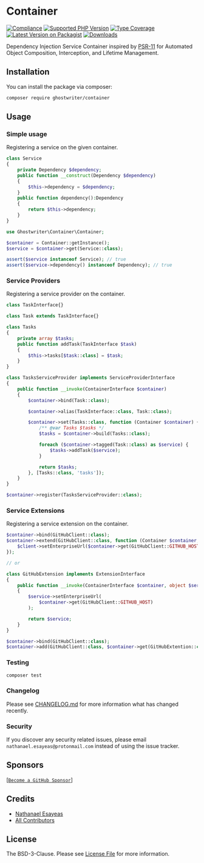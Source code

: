 # Container

[![Compliance](https://github.com/ghostwriter/container/actions/workflows/compliance.yml/badge.svg)](https://github.com/ghostwriter/container/actions/workflows/compliance.yml)
[![Supported PHP Version](https://badgen.net/packagist/php/ghostwriter/container?color=8892bf)](https://www.php.net/supported-versions)
[![Type Coverage](https://shepherd.dev/github/ghostwriter/container/coverage.svg)](https://shepherd.dev/github/ghostwriter/container)
[![Latest Version on Packagist](https://badgen.net/packagist/v/ghostwriter/container)](https://packagist.org/packages/ghostwriter/container)
[![Downloads](https://badgen.net/packagist/dt/ghostwriter/container?color=blue)](https://packagist.org/packages/ghostwriter/container)

Dependency Injection Service Container inspired by [PSR-11](https://www.php-fig.org/psr/psr-11/) for Automated Object Composition, Interception, and Lifetime Management.

## Installation

You can install the package via composer:

``` bash
composer require ghostwriter/container
```

## Usage

### Simple usage

Registering a service on the given container.

```php
class Service
{
    private Dependency $dependency;
    public function __construct(Dependency $dependency)
    {
        $this->dependency = $dependency;
    }
    public function dependency():Dependency
    {
        return $this->dependency;
    }
}

use Ghostwriter\Container\Container;

$container = Container::getInstance();
$service = $container->get(Service::class);

assert($service instanceof Service); // true
assert($service->dependency() instanceof Dependency); // true
```

### Service Providers

Registering a service provider on the container.

```php
class TaskInterface{}

class Task extends TaskInterface{}

class Tasks
{
    private array $tasks;
    public function addTask(TaskInterface $task)
    {
        $this->tasks[$task::class] = $task;
    }
}

class TasksServiceProvider implements ServiceProviderInterface
{
    public function __invoke(ContainerInterface $container)
    {
        $container->bind(Task::class);

        $container->alias(TaskInterface::class, Task::class);

        $container->set(Tasks::class, function (Container $container) {
            /** @var Tasks $tasks */
            $tasks = $container->build(Tasks::class);

            foreach ($container->tagged(Task::class) as $service) {
                $tasks->addTask($service);
            }

            return $tasks;
        }, [Tasks::class, 'tasks']);
    }
}

$container->register(TasksServiceProvider::class);
```

### Service Extensions

Registering a service extension on the container.

```php
$container->bind(GitHubClient::class);
$container->extend(GitHubClient::class, function (Container $container, object $client) {
    $client->setEnterpriseUrl($container->get(GitHubClient::GITHUB_HOST));
});

// or

class GitHubExtension implements ExtensionInterface
{
    public function __invoke(ContainerInterface $container, object $service): object
    {
        $service->setEnterpriseUrl(
            $container->get(GitHubClient::GITHUB_HOST)
        );

        return $service;
    }
}

$container->bind(GitHubClient::class);
$container->add(GitHubClient::class, $container->get(GitHubExtention::class));
```

### Testing

``` bash
composer test
```

### Changelog

Please see [CHANGELOG.md](./CHANGELOG.md) for more information what has changed recently.

### Security

If you discover any security related issues, please email `nathanael.esayeas@protonmail.com` instead of using the issue tracker.

## Sponsors

[[`Become a GitHub Sponsor`](https://github.com/sponsors/ghostwriter)]

## Credits

- [Nathanael Esayeas](https://github.com/ghostwriter)
- [All Contributors](https://github.com/ghostwriter/container/contributors)

## License

The BSD-3-Clause. Please see [License File](./LICENSE) for more information.
